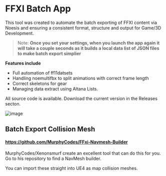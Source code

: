 # FFXI Batch App

This tool was created to automate the batch exporting of FFXI content via Noesis and ensuring a consistent format, structure and output for Game/3D Development.

> Note: **Once you set your settings, when you launch the app again it will take a couple seconds as it builds a local data list of JSON files to make batch export simplier**

**Features include**

- Full automation of ff11datsets
- Handling noemultifbx to split animations with correct frame length
- Correct skeletons for gear
- Managing data extract using Altana Lists.

All source code is available. Download the current version in the Releases secton.

![image](https://user-images.githubusercontent.com/270800/220974133-c7fc950a-9e5a-4364-b87f-bba478141804.png)

## Batch Export Collision Mesh

#### https://github.com/MurphyCodes/FFxi-Navmesh-Builder

MurphyCodes/Xenonsmurf create an excellent tool that can do this for you. Go to his repository to find a NavMesh builder.

You can import these straight into UE4 as map collision meshes.
